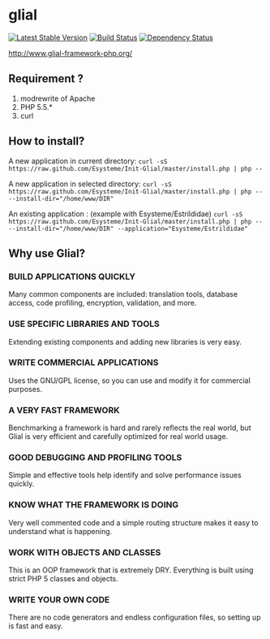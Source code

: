glial
=====
[![Latest Stable Version](https://poser.pugx.org/phpunit/phpunit/v/stable.png)](https://packagist.org/packages/phpunit/phpunit)
[![Build Status](https://travis-ci.org/sebastianbergmann/phpunit.png?branch=master)](https://travis-ci.org/sebastianbergmann/phpunit)
[![Dependency Status](https://www.versioneye.com/php/phpunit:phpunit/dev-master/badge.png)](https://www.versioneye.com/php/phpunit:phpunit/dev-master)

http://www.glial-framework-php.org/

<h2>Requirement ?</h2>

1. modrewrite of Apache
1. PHP 5.5.*
1. curl

<h2>How to install?</h2>

A new application in current directory:
`curl -sS https://raw.github.com/Esysteme/Init-Glial/master/install.php | php --`


A new application in selected directory:
`curl -sS https://raw.github.com/Esysteme/Init-Glial/master/install.php | php -- --install-dir="/home/www/DIR"`

An existing application :  (example with Esysteme/Estrildidae)
`curl -sS https://raw.github.com/Esysteme/Init-Glial/master/install.php | php -- --install-dir="/home/www/DIR" --application="Esysteme/Estrildidae"`


<h2>Why use Glial?</h2>

<h3>BUILD APPLICATIONS QUICKLY</h3>
Many common components are included: translation tools, database access, code profiling, encryption, validation, and more.

<h3>USE SPECIFIC LIBRARIES AND TOOLS</h3>
Extending existing components and adding new libraries is very easy.

<h3>WRITE COMMERCIAL APPLICATIONS</h3>
Uses the GNU/GPL license, so you can use and modify it for commercial purposes.

<h3>A VERY FAST FRAMEWORK</h3>
Benchmarking a framework is hard and rarely reflects the real world, but Glial is very efficient and carefully optimized for real world usage.

<h3>GOOD DEBUGGING AND PROFILING TOOLS</h3>
Simple and effective tools help identify and solve performance issues quickly.

<h3>KNOW WHAT THE FRAMEWORK IS DOING</h3>
Very well commented code and a simple routing structure makes it easy to understand what is happening.

<h3>WORK WITH OBJECTS AND CLASSES</h3>
This is an OOP framework that is extremely DRY. Everything is built using strict PHP 5 classes and objects.

<h3>WRITE YOUR OWN CODE</h3>
There are no code generators and endless configuration files, so setting up is fast and easy.




